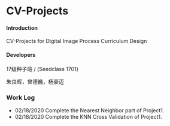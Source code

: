 # CV-Projects

#### Introduction
CV-Projects for Digital Image Process Curriculum Design

#### Developers

17级种子班 / (Seedclass 1701)

朱良辉，曾德巍，杨豪迈

### Work Log
* 02/18/2020 Complete the Nearest Neighbor part of Project1.
* 02/18/2020 Complete the KNN Cross Validation of Project1.